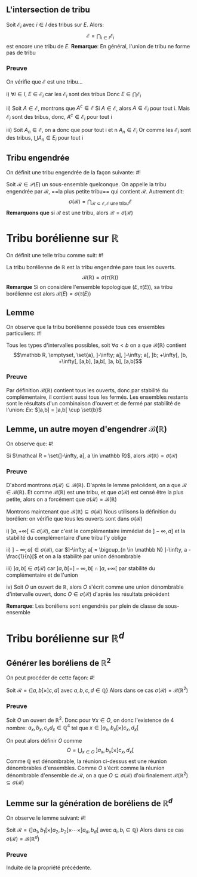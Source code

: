 ## L'intersection de tribu
Soit $\mathcal E_i$ avec $i \in I$ des tribus sur $E$. Alors:
$$\mathcal E = \bigcap_{i \in I}\mathcal E_i$$est encore une tribu de $E$.
**Remarque**: En général, l'union de tribu ne forme pas de tribu

### Preuve
On vérifie que $\mathcal E$ est une tribu...

i) $\forall i \in I$, $E \in \mathcal E_i$ car les $\mathcal E_i$ sont des tribus
Donc $E \in \bigcap \mathcal E_i$

ii) Soit $A \in \mathcal E$, montrons que $A^c \in \mathcal E$
Si $A \in \mathcal E$, alors $A \in \mathcal E_i$ pour tout i. Mais $\mathcal E_i$ sont des tribus, donc, $A^c \in \mathcal E_i$ pour tout i

iii) Soit $A_n \in \mathcal E$, on a donc que pour tout i et n $A_n \in \mathcal E_i$
Or comme les $\mathcal E_i$ sont des tribus, $\bigcup A_n \in E_i$ pour tout i

## Tribu engendrée
On définit une tribu engendrée de la façon suivante: #!

Soit $\mathcal R \in \mathcal P(E)$ un sous-ensemble quelconque. On appelle la tribu engendrée par $\mathcal R$, ==la plus petite tribu== qui contient $\mathcal R$. Autrement dit:
$$\sigma(\mathcal R) = \bigcap_{\mathcal R \subset \mathcal E, \mathcal E \text{ une tribu}} \mathcal E$$
**Remarquons que** si $\mathcal R$ est une tribu, alors $\mathcal R = \sigma(\mathcal R)$

# Tribu borélienne sur $\mathbb R$
On définit une telle tribu comme suit: #!

La tribu borélienne de $\mathbb R$ est la tribu engendrée pare tous les ouverts.
$$\mathcal B(\mathbb R) = \sigma(\tau(\mathbb R))$$
**Remarque** Si on considère l'ensemble topologique $(E, \tau(E))$, sa tribu borélienne est alors $\mathcal B(E) = \sigma(\tau(E))$


## Lemme
On observe que la tribu borélienne possède tous ces ensembles particuliers: #!

Tous les types d'intervalles possibles, soit $\forall a < b$ on a que $\mathcal B(\mathbb R)$ contient
$$\mathbb R, \emptyset, \set{a}, ]-\infty; a], ]-\infty; a[, ]b; +\infty[,  [b, +\infty[, [a,b], ]a,b[, ]a, b], [a,b[$$

### Preuve
Par définition $\mathcal B(\mathbb R)$ contient tous les ouverts, donc par stabilité du complémentaire, il contient aussi tous les fermés. Les ensembles restants sont le résultats d'un combinaison d'ouvert et de fermé par stabilité de l'union:
*Ex:* $]a,b] = ]a,b[ \cup \set{b}$

## Lemme, un autre moyen d'engendrer $\mathcal B(\mathbb R)$ 
On observe que: #!

Si $\mathcal R = \set{]-\infty, a], a \in \mathbb R}$, alors $\mathcal B(\mathbb R) = \sigma(\mathcal R)$

### Preuve
D'abord montrons $\sigma(\mathcal R) \subseteq \mathcal B(\mathbb R)$.
D'après le lemme précédent, on a que $\mathcal R \in \mathcal B(\mathbb R)$. Et comme $\mathcal B(\mathbb R)$ est une tribu, et que $\sigma(\mathcal R)$ est censé être la plus petite, alors on a forcément que $\sigma(\mathcal R) = \mathcal B(\mathbb R)$

Montrons maintenant que $\mathcal B(\mathbb R) \subseteq \sigma(\mathcal R)$
Nous utilisons la définition du borélien: on vérifie que tous les ouverts sont dans $\sigma(\mathcal R)$

i) $]a, +\infty[ \in \sigma(\mathcal R)$, car c'est le complémentaire immédiat de $]-\infty, a]$ et la stabilité du complémentaire d'une tribu l'y oblige

ii) $]-\infty; a[ \in \sigma(\mathcal R)$, car $]-\infty; a[ = \bigcup_{n \in \mathbb N} ]-\infty, a - \frac{1}{n}[$ et on a la stabilité par union dénombrable

iii) $]a,b[ \in \sigma(\mathcal R)$ car $]a,b[ = ]- \infty, b[\; \cap \; ]a, +\infty[$ par stabilité du complémentaire et de l'union

iv) Soit $O$ un ouvert de $\mathbb R$, alors $O$ s'écrit comme une union dénombrable d'intervalle ouvert, donc $O \in \sigma(\mathcal R)$ d'après les résultats précédent

**Remarque**: Les boréliens sont engendrés par plein de classe de sous-ensemble

# Tribu borélienne sur $\mathbb R^d$

## Générer les boréliens de $\mathbb R^2$
On peut procéder de cette façon: #!

Soit $\mathcal R = \{]a, b[ \times ]c, d[$ avec $a,b,c,d \in \mathbb Q\}$
Alors dans ce cas $\sigma(\mathcal R) = \mathcal B(\mathbb R^2)$

### Preuve
Soit $O$ un ouvert de $\mathbb R^2$. Donc pour $\forall x \in O$, on donc l'existence de 4 nombre:
$a_x, b_x, c_x d_x \in \mathbb Q^4$ tel que $x \in ]a_x,b_x[\times]c_x, d_x[$

On peut alors définir $O$ comme
$$O = \bigcup_{x \in O}\;]a_x,b_x[\times]c_x, d_x[$$
Comme $\mathbb Q$ est dénombrable, la réunion ci-dessus est une réunion dénombrables d'ensembles.
Comme $O$ s'écrit comme la réunion dénombrable d'ensemble de $\mathcal R$, on a que $O \subseteq \sigma(\mathcal R)$ d'où finalement $\mathcal B(\mathbb R^2) \subseteq \sigma(\mathcal R)$

## Lemme sur la génération de boréliens de $\mathbb R^d$
On observe le lemme suivant: #!

Soit $\mathcal R = \{]a_1, b_1[ \times ]a_2, b_2[ \times \cdots \times ]a_d, b_d[$ avec $a_i, b_i\in \mathbb Q\}$
Alors dans ce cas $\sigma(\mathcal R) = \mathcal B(\mathbb R^d)$

### Preuve
Induite de la propriété précédente.